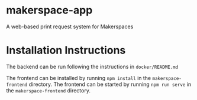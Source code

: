 # makerspace-app
A web-based print request system for Makerspaces

# Installation Instructions

The backend can be run following the instructions in `docker/README.md`

The frontend can be installed by running `npm install` in the `makerspace-frontend` directory. The frontend can be started by running `npm run serve` in the `makerspace-frontend` directory.
